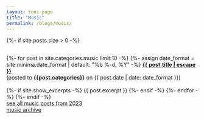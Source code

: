 ```yaml
---
layout: toni-page
title: "Music"
permalink: /blogs/music/
---
```

{%- if site.posts.size > 0 -%}
<p style="height: 2px;"></p>
{%- for post in site.categories.music limit:10 -%}
    {%- assign date_format = site.minima.date_format | default: "%b %-d, %Y" -%}
    <b><a class="post-link" href="{{ post.url | relative_url }}">{{ post.title | escape }}</a></b><br>
    (posted to <b>{{post.categories}}</b> on {{ post.date | date: date_format }})
    <br><br>
        {%- if site.show_excerpts -%}
        {{ post.excerpt }}
        {%- endif -%}
    {%- endfor -%}
{%- endif -%}
<br>
<a href="/blogs/music/2023/">see all music posts from 2023</a>
<br><a href="/blogs/music/archive/">music archive</a>
